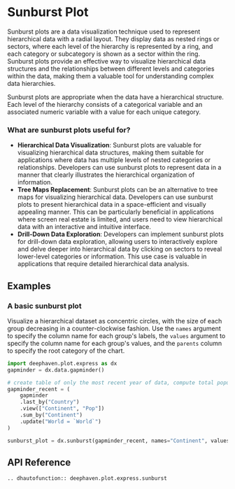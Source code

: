 # Sunburst Plot

Sunburst plots are a data visualization technique used to represent hierarchical data with a radial layout. They display data as nested rings or sectors, where each level of the hierarchy is represented by a ring, and each category or subcategory is shown as a sector within the ring. Sunburst plots provide an effective way to visualize hierarchical data structures and the relationships between different levels and categories within the data, making them a valuable tool for understanding complex data hierarchies.

Sunburst plots are appropriate when the data have a hierarchical structure. Each level of the hierarchy consists of a categorical variable and an associated numeric variable with a value for each unique category.

### What are sunburst plots useful for?

- **Hierarchical Data Visualization**: Sunburst plots are valuable for visualizing hierarchical data structures, making them suitable for applications where data has multiple levels of nested categories or relationships. Developers can use sunburst plots to represent data in a manner that clearly illustrates the hierarchical organization of information.
- **Tree Maps Replacement**: Sunburst plots can be an alternative to tree maps for visualizing hierarchical data. Developers can use sunburst plots to present hierarchical data in a space-efficient and visually appealing manner. This can be particularly beneficial in applications where screen real estate is limited, and users need to view hierarchical data with an interactive and intuitive interface.
- **Drill-Down Data Exploration**: Developers can implement sunburst plots for drill-down data exploration, allowing users to interactively explore and delve deeper into hierarchical data by clicking on sectors to reveal lower-level categories or information. This use case is valuable in applications that require detailed hierarchical data analysis.

## Examples

### A basic sunburst plot

Visualize a hierarchical dataset as concentric circles, with the size of each group decreasing in a counter-clockwise fashion. Use the `names` argument to specify the column name for each group's labels, the `values` argument to specify the column name for each group's values, and the `parents` column to specify the root category of the chart.

```python order=sunburst_plot,gapminder_recent,gapminder
import deephaven.plot.express as dx
gapminder = dx.data.gapminder()

# create table of only the most recent year of data, compute total population for each continent
gapminder_recent = (
    gapminder
    .last_by("Country")
    .view(["Continent", "Pop"])
    .sum_by("Continent")
    .update("World = `World`")
)

sunburst_plot = dx.sunburst(gapminder_recent, names="Continent", values="Pop", parents="World")
```

## API Reference
```{eval-rst}
.. dhautofunction:: deephaven.plot.express.sunburst
```